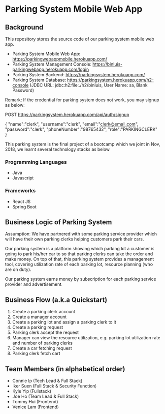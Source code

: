 # Parking System Mobile Web App

## Background
This repository stores the source code of our parking system mobile web app.

- Parking System Mobile Web App: https://parkingwebappmobile.herokuapp.com/
- Parking System Management Console: https://binluis-parkingwebapp.herokuapp.com/login
- Parking System Backend: https://parkingsystem.herokuapp.com/
- Parking System Database: https://parkingsystem.herokuapp.com/h2-console (JDBC URL: jdbc:h2:file:./h2/binluis, User Name: sa, Blank Password)

Remark:
If the credential for parking system does not work, you may signup as below:


POST    https://parkingsystem.herokuapp.com/api/auth/signup

{
    "name":"clerk",
    "username":"clerk",
    "email":"clerk@email.com",
    "password":"clerk",
    "phoneNumber":"98765432",
    "role":"PARKINGCLERK"
}

This parking system is the final project of a bootcamp which we joint in Nov, 2018, we learnt several technology stacks as below

### Programming Languages
- Java
- Javascript

### Frameworks
- React JS
- Spring Boot

## Business Logic of Parking System
Assumption:
We have partnered with some parking service provider which will have their own parking clerks helping customers park their cars.

Our parking system is a platform showing which parking lot a customer is going to park his/her car to so that parking clerks can take the order and make money. On top of that, this parking system provides a management tool, covering utilization rate of each parking lot, resource planning (who are on duty).

Our parking system earns money by subscription for each parking service provider and advertisement.

## Business Flow (a.k.a Quickstart)
1. Create a parking clerk account
2. Create a manager account
3. Create a parking lot and assign a parking clerk to it
4. Create a parking request
5. Parking clerk accept the request
6. Manager can view the resource utilization, e.g. parking lot utilization rate and number of parking clerks
7. Create a car fetching request
8. Parking clerk fetch cart

## Team Members (in alphabetical order)
- Connie Ip (Tech Lead & Full Stack)
- Iker Suen (Full Stack & Security Function)
- Kyle Yip (Fullstack)
- Joe Ho (Team Lead & Full Stack)
- Tommy Hui (Frontend)
- Venice Lam (Frontend)
